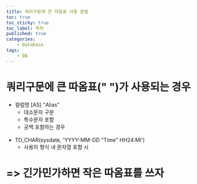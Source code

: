 ```yaml
---
title: 쿼리구문에 큰 따옴표 사용 문법
toc: true
toc_sticky: true
toc_label: 목차
published: true
categories:
    - Database
tags:
    - DB
---
```

# 쿼리구문에 큰 따옴표(" ")가 사용되는 경우
* 컬럼명 [AS] "Alias" 
    * 대소문자 구분
    * 특수문자 포함
    * 공백 포함하는 경우
<br><br>
* TO_CHAR(sysdate, 'YYYY-MM-DD "Time" HH24:MI')
    * 사용자 형식 내 문자열 포함 시

# => 긴가민가하면 작은 따옴표를 쓰자
